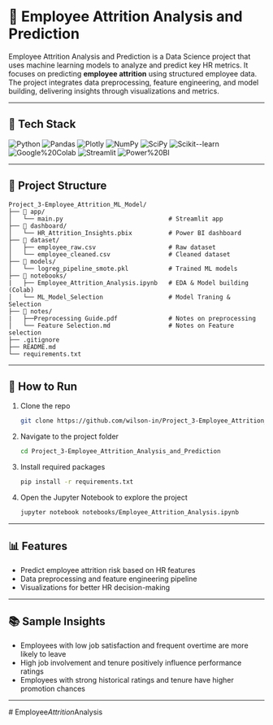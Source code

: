# 🧠 Employee Attrition Analysis and Prediction

Employee Attrition Analysis and Prediction is a Data Science project that uses machine learning models to analyze and predict key HR metrics. 
It focuses on predicting **employee attrition** using structured employee data.  
The project integrates data preprocessing, feature engineering, and model building, delivering insights through visualizations and metrics.

---

## 🔧 Tech Stack

![Python](https://img.shields.io/badge/Python-3.8%2B-gray?logo=python&logoColor=white&labelColor=3776AB)
![Pandas](https://img.shields.io/badge/Pandas-Data%20Processing-gray?logo=pandas&logoColor=white&labelColor=150458)
![Plotly](https://img.shields.io/badge/Plotly-Visualizations-gray?logo=plotly&logoColor=white&labelColor=11557c)
![NumPy](https://img.shields.io/badge/NumPy-Numerical%20Computing-gray?logo=numpy&logoColor=white&labelColor=013243)
![SciPy](https://img.shields.io/badge/SciPy-Statistical%20Analysis-gray?logo=scipy&logoColor=white&labelColor=8C5E9C)
![Scikit--learn](https://img.shields.io/badge/Scikit--learn-ML%20Models-gray?logo=scikit-learn&logoColor=white&labelColor=f89939)
![Google%20Colab](https://img.shields.io/badge/Google%20Colab-Notebook-gray?logo=google-colab&logoColor=white&labelColor=f9ab00)
![Streamlit](https://img.shields.io/badge/Streamlit-Web%20App-gray?logo=streamlit&logoColor=white&labelColor=FF4B4B)
![Power%20BI](https://img.shields.io/badge/Power%20BI-Business%20Dashboards-gray?logo=power-bi&logoColor=white&labelColor=F2C811)

---

## 📁 Project Structure

```
Project_3-Employee_Attrition_ML_Model/
├── 📁 app/
│   └── main.py                             # Streamlit app
├── 📁 dashboard/
│   └── HR_Attrition_Insights.pbix          # Power BI dashboard
├── 📁 dataset/
│   ├── employee_raw.csv                    # Raw dataset
│   └── employee_cleaned.csv                # Cleaned dataset
├── 📁 models/
│   └── logreg_pipeline_smote.pkl           # Trained ML models
├── 📁 notebooks/
|   ├── Employee_Attrition_Analysis.ipynb   # EDA & Model building (Colab)
│   └── ML_Model_Selection                  # Model Traning & Selection
├── 📁 notes/
|   ├──Preprocessing Guide.pdf              # Notes on preprocessing
│   └── Feature Selection.md                # Notes on Feature selection
├── .gitignore
├── README.md
└── requirements.txt
```

---

## 🚀 How to Run

1. Clone the repo  
   ```bash
   git clone https://github.com/wilson-in/Project_3-Employee_Attrition_Analysis_and_Prediction.git
   ```

2. Navigate to the project folder  
   ```bash
   cd Project_3-Employee_Attrition_Analysis_and_Prediction
   ```

3. Install required packages  
   ```bash
   pip install -r requirements.txt
   ```

4. Open the Jupyter Notebook to explore the project  
   ```bash
   jupyter notebook notebooks/Employee_Attrition_Analysis.ipynb
   ```

---

## 📊 Features

- Predict employee attrition risk based on HR features
- Data preprocessing and feature engineering pipeline
- Visualizations for better HR decision-making

---

## 📚 Sample Insights

- Employees with low job satisfaction and frequent overtime are more likely to leave
- High job involvement and tenure positively influence performance ratings
- Employees with strong historical ratings and tenure have higher promotion chances

---

#   E m p l o y e e _ A t t r i t i o n _ A n a l y s i s  
 